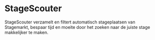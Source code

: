 # StageScouter
StageScouter verzamelt en filtert automatisch stageplaatsen van Stagemarkt, bespaar tijd en moeite door het zoeken naar de juiste stage makkelijker te maken.
